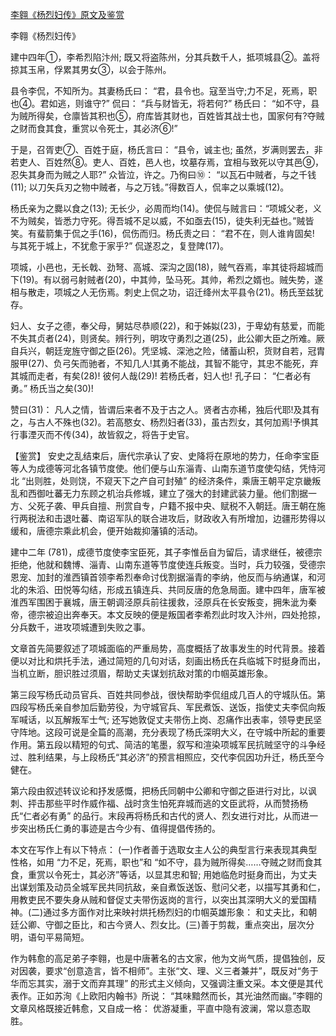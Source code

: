 [李翱《杨烈妇传》原文及鉴赏](https://www.vrrw.net/wx/10227.html)

李翱《杨烈妇传》

建中四年①，李希烈陷汴州; 既又将盗陈州，分其兵数千人，抵项城县②。盖将掠其玉帛，俘累其男女③，以会于陈州。

县令李侃，不知所为。其妻杨氏曰： “君，县令也。寇至当守;力不足，死焉，职也④。君如逃，则谁守?” 侃曰： “兵与财皆无，将若何?” 杨氏曰： “如不守，县为贼所得矣，仓廪皆其积也⑤，府库皆其财也，百姓皆其战士也，国家何有?夺贼之财而食其食，重赏以令死士，其必济⑥!”

于是，召胥吏⑦、百姓于庭，杨氏言曰： “县令，诚主也; 虽然，岁满则罢去，非若吏人、百姓然⑧。吏人、百姓，邑人也，坟墓存焉，宜相与致死以守其邑⑨，忍失其身而为贼之人耶?” 众皆泣，许之。乃徇曰⑩： “以瓦石中贼者，与之千钱(11); 以刀矢兵刃之物中贼者，与之万钱。”得数百人，侃率之以乘城(12)。

杨氏亲为之爨以食之(13); 无长少，必周而均(14)。使侃与贼言曰：“项城父老，义不为贼矣，皆悉力守死。得吾城不足以威，不如亟去(15)，徒失利无益也。”贼皆笑。有蜚箭集于侃之手(16)，侃伤而归。杨氏责之曰： “君不在，则人谁肯固矣! 与其死于城上，不犹愈于家乎?” 侃遂忍之，复登陴(17)。

项城，小邑也，无长戟、劲弩、高城、深沟之固(18)，贼气吞焉，率其徒将超城而下(19)。有以弱弓射贼者(20)，中其帅，坠马死。其帅，希烈之婿也。贼失势，遂相与散走，项城之人无伤焉。刺史上侃之功，诏迁绛州太平县令(21)。杨氏至兹犹存。

妇人、女子之德，奉父母，舅姑尽恭顺(22)，和于姊姒(23)，于卑幼有慈爱，而能不失其贞者(24)，则贤矣。辨行列，明攻守勇烈之道(25)，此公卿大臣之所难。厥自兵兴，朝廷宠旌守御之臣(26)。凭坚城、深池之险，储蓄山积，货财自若，冠胄服甲(27)、负弓矢而驰者，不知几人!其勇不能战，其智不能守，其忠不能死，弃其城而走者，有矣(28)! 彼何人哉(29)! 若杨氏者，妇人也! 孔子曰： “仁者必有勇。” 杨氏当之矣(30)!

赞曰(31)： 凡人之情，皆谓后来者不及于古之人。贤者古亦稀，独后代耶!及其有之，与古人不殊也(32)。若高愍女、杨烈妇者(33)，虽古烈女，其何加焉!予惧其行事湮灭而不传(34)，故皆叙之，将告于史官。



【鉴赏】 安史之乱结束后，唐代宗承认了安、史降将在原地的势力，任命李宝臣等人为成德等河北各镇节度使。他们便与山东淄青、山南东道节度使勾结，凭恃河北 “出则胜，处则饶，不窥天下之产自可封殖” 的经济条件，乘唐王朝平定京畿叛乱和西御吐蕃无力东顾之机治兵修城，建立了强大的封建武装力量。他们割据一方、父死子袭、甲兵自擅、刑赏自专，户籍不报中央、赋税不入朝廷。唐王朝在施行两税法和击退吐蕃、南诏军队的联合进攻后，财政收入有所增加，边疆形势得以缓和，唐德宗乘此机会，便开始裁抑藩镇的活动。

建中二年 (781)，成德节度使李宝臣死，其子李惟岳自为留后，请求继任，被德宗拒绝，他就和魏博、淄青、山南东道等节度使连兵叛变。当时，兵力较强，受德宗恩宠、加封的淮西镇首领李希烈奉命讨伐割据淄青的李纳，他反而与纳通谋，和河北的朱滔、田悦等勾结，形成五镇连兵、共同反唐的危急局面。建中四年，唐军被淮西军围困于襄城，唐王朝调泾原兵前往援救，泾原兵在长安叛变，拥朱泚为秦帝，德宗被迫出奔奉天。本文反映的便是叛国者李希烈此时攻入汴州，四处抢掠，分兵数千，进攻项城遭到失败之事。

文章首先简要叙述了项城面临的严重局势，高度概括了故事发生的时代背景。接着便以对比和烘托手法，通过简短的几句对话，刻画出杨氏在兵临城下时挺身而出，当机立断，胆识胜过须眉，帮助丈夫谋划抗敌对策的巾帼英雄形象。

第三段写杨氏动员官兵、百姓共同参战，很快帮助李侃组成几百人的守城队伍。第四段写杨氏亲自参加后勤劳役，为守城官兵、军民煮饭、送饭，指使丈夫李侃向叛军喊话，以瓦解叛军士气; 还写她敦促丈夫带伤上岗、忍痛作出表率，领导吏民坚守阵地。这段可说是全篇的高潮，充分表现了杨氏深明大义，在守城中所起的重要作用。第五段以精短的句式、简洁的笔墨，叙写和渲染项城军民抗贼坚守的斗争经过、胜利结果，与上段杨氏“其必济”的预言相照应，交代李侃因功升迁，杨氏至今健在。

第六段由叙述转议论和抒发感慨，把杨氏同朝中公卿和守御之臣进行对比，以讽刺、抨击那些平时作威作福、战时贪生怕死弃城而逃的文臣武将，从而赞扬杨氏“仁者必有勇” 的品行。末段再将杨氏和古代的贤人、烈女进行对比，从而进一步突出杨氏仁勇的事迹是古今少有、值得提倡传扬的。

本文在写作上有以下特点： (一)作者善于选取女主人公的典型言行来表现其典型性格，如用 “力不足，死焉，职也”和 “如不守，县为贼所得矣……夺贼之财而食其食，重赏以令死士，其必济”等话，以显其忠和智; 用她临危时挺身而出，为丈夫出谋划策及动员全城军民共同抗敌，亲自煮饭送饭、慰问父老，以描写其勇和仁，用教吏民不要失身从贼和督促丈夫带伤返岗的言行，以突出其深明大义的爱国精神。(二)通过多方面作对比来映衬烘托杨烈妇的巾帼英雄形象： 和丈夫比，和朝廷公卿、守御之臣比，和古今贤人、烈女比。(三)善于剪裁，重点突出，层次分明，语句平易简短。

作为韩愈的高足弟子李翱，也是中唐著名的古文家，他为文尚气质，提倡独创，反对因袭，要求“创意造言，皆不相师”。主张“文、理、义三者兼并”，既反对“务于华而忘其实，溺于文而弃其理” 的形式主义倾向，又强调注重文采。本文便是其代表作。正如苏洵《上欧阳内翰书》所说： “其味黯然而长，其光油然而幽。”李翱的文章风格既接近韩愈，又自成一格： 优游凝重，平直中隐有波澜，常以意态取胜。

